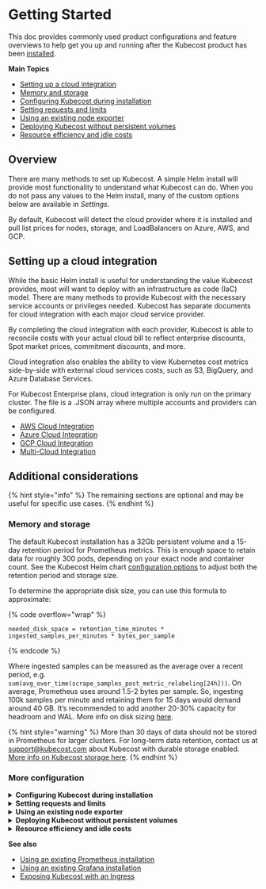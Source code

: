 # Getting Started

This doc provides commonly used product configurations and feature overviews to help get you up and running after the Kubecost product has been [installed](https://kubecost.com/install).

**Main Topics**

* [Setting up a cloud integration](getting-started.md#cloud-integration)
* [Memory and storage](https://docs.kubecost.com/install-and-configure/install/getting-started#memory-and-storage)
* [Configuring Kubecost during installation](https://docs.kubecost.com/install-and-configure/install/getting-started#configuring-kubecost-during-installation)
* [Setting requests and limits](https://docs.kubecost.com/install-and-configure/install/getting-started#setting-requests-and-limits)
* [Using an existing node exporter](https://docs.kubecost.com/install-and-configure/install/getting-started#using-an-existing-node-exporter)
* [Deploying Kubecost without persistent volumes](https://docs.kubecost.com/install-and-configure/install/getting-started#deploying-kubecost-without-persistent-volumes)
* [Resource efficiency and idle costs](https://docs.kubecost.com/install-and-configure/install/getting-started#resource-efficiency-and-idle-costs)

## Overview

There are many methods to set up Kubecost. A simple Helm install will provide most functionality to understand what Kubecost can do. When you do not pass any values to the Helm install, many of the custom options below are available in _Settings_.

By default, Kubecost will detect the cloud provider where it is installed and pull list prices for nodes, storage, and LoadBalancers on Azure, AWS, and GCP.

## Setting up a cloud integration <a href="#cloud-integration" id="cloud-integration"></a>

While the basic Helm install is useful for understanding the value Kubecost provides, most will want to deploy with an infrastructure as code (IaC) model. There are many methods to provide Kubecost with the necessary service accounts or privileges needed. Kubecost has separate documents for cloud integration with each major cloud service provider.

By completing the cloud integration with each provider, Kubecost is able to reconcile costs with your actual cloud bill to reflect enterprise discounts, Spot market prices, commitment discounts, and more.

Cloud integration also enables the ability to view Kubernetes cost metrics side-by-side with external cloud services costs, such as S3, BigQuery, and Azure Database Services.

For Kubecost Enterprise plans, cloud integration is only run on the primary cluster. The file is a .JSON array where multiple accounts and providers can be configured.

* [AWS Cloud Integration](https://docs.kubecost.com/install-and-configure/install/cloud-integration/aws-cloud-integrations)
* [Azure Cloud Integration](https://docs.kubecost.com/install-and-configure/install/cloud-integration/azure-out-of-cluster)
* [GCP Cloud Integration](https://docs.kubecost.com/install-and-configure/install/cloud-integration/gcp-out-of-cluster)
* [Multi-Cloud Integration](https://docs.kubecost.com/install-and-configure/install/cloud-integration/multi-cloud)

## Additional considerations

{% hint style="info" %}
The remaining sections are optional and may be useful for specific use cases.
{% endhint %}

### Memory and storage

The default Kubecost installation has a 32Gb persistent volume and a 15-day retention period for Prometheus metrics. This is enough space to retain data for roughly 300 pods, depending on your exact node and container count. See the Kubecost Helm chart [configuration options](https://github.com/kubecost/cost-analyzer-helm-chart) to adjust both the retention period and storage size.

To determine the appropriate disk size, you can use this formula to approximate:

{% code overflow="wrap" %}
```
needed_disk_space = retention_time_minutes * ingested_samples_per_minutes * bytes_per_sample
```
{% endcode %}

Where ingested samples can be measured as the average over a recent period, e.g. `sum(avg_over_time(scrape_samples_post_metric_relabeling[24h]))`. On average, Prometheus uses around 1.5-2 bytes per sample. So, ingesting 100k samples per minute and retaining them for 15 days would demand around 40 GB. It’s recommended to add another 20-30% capacity for headroom and WAL. More info on disk sizing [here](https://prometheus.io/docs/prometheus/latest/storage/#operational-aspects).

{% hint style="warning" %}
More than 30 days of data should not be stored in Prometheus for larger clusters. For long-term data retention, contact us at support@kubecost.com about Kubecost with durable storage enabled. [More info on Kubecost storage here](../../storage.md).
{% endhint %}

### More configuration

<details>

<summary><strong>Configuring Kubecost during installation</strong></summary>

Kubecost has a number of product configuration options that you can specify at install time in order to minimize the number of settings changes required within the product UI. This makes it simple to redeploy Kubecost. These values can be configured under `kubecostProductConfigs` in our [values.yaml](https://github.com/kubecost/cost-analyzer-helm-chart/blob/bb8bcb570e6c52db2ed603f69691ac8a47ff4a26/cost-analyzer/values.yaml#L335). These parameters are passed to a ConfigMap that Kubecost detects and writes to its /var/configs.

</details>

<details>

<summary><strong>Setting requests and limits</strong></summary>

Users should set and/or update resource requests and limits before taking Kubecost into production at scale. These inputs can be configured in the Kubecost [values.yaml](https://github.com/kubecost/cost-analyzer-helm-chart/blob/master/cost-analyzer/values.yaml) for Kubecost modules and subcharts.

The exact recommended values for these parameters depend on the size of your cluster, availability requirements, and usage of the Kubecost product. Suggested values for each container can be found within Kubecost itself on the namespace page. More info on these recommendations is available [here](https://blog.kubecost.com/blog/requests-and-limits/).

For best results, run Kubecost for up to seven days on a production cluster, then tune resource requests/limits based on resource consumption.

</details>

<details>

<summary><strong>Using an existing node exporter</strong></summary>

For teams already running node exporter on the default port, our bundled node exporter may remain in a `Pending` state. You can optionally use an existing node exporter DaemonSet by setting the `prometheus.nodeExporter.enabled` and `prometheus.serviceAccounts.nodeExporter.create` Kubecost Helm chart config options to `false`. This requires your existing node exporter endpoint to be visible from the namespace where Kubecost is installed. More configs options shown [here](https://github.com/kubecost/cost-analyzer-helm-chart).

</details>

<details>

<summary><strong>Deploying Kubecost without persistent volumes</strong></summary>

You may optionally pass the following Helm flags to install Kubecost and its bundled dependencies without any persistent volumes. However, any time the Prometheus server pod is restarted, **all historical billing data will be lost** unless Thanos or other long-term storage is enabled in the Kubecost product.

```
--set prometheus.alertmanager.persistentVolume.enabled=false
--set prometheus.pushgateway.persistentVolume.enabled=false
--set prometheus.server.persistentVolume.enabled=false
--set persistentVolume.enabled=false
```

</details>

<details>

<summary><strong>Resource efficiency and idle costs</strong></summary>

To learn more about pod resource efficiency and cluster idle costs, see [Efficiency and Idle](../../efficiency-idle.md).

</details>

**See also**

* [Using an existing Prometheus installation](../../custom-prom.md)
* [Using an existing Grafana installation](../../custom-grafana.md)
* [Exposing Kubecost with an Ingress](../../ingress-examples.md)
